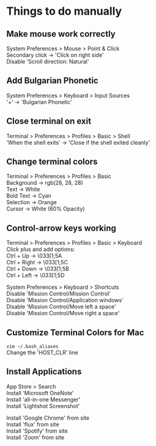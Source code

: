 # Things to do manually
## Make mouse work correctly
System Preferences > Mouse > Point & Click  
    Secondary click -> 'Click on right side'  
    Disable 'Scroll direction: Natural'  

## Add Bulgarian Phonetic
System Preferences > Keyboard > Input Sources  
    '+' -> 'Bulgarian Phonetic'  

## Close terminal on exit
Terminal > Preferences > Profiles > Basic > Shell  
    'When the shell exits' -> 'Close if the shell exited cleanly'  

## Change terminal colors
Terminal > Preferences > Profiles > Basic  
    Background -> rgb(28, 28, 28)  
    Text -> White  
    Bold Text -> Cyan  
    Selection -> Orange  
    Cursor -> White (60% Opacity)  

## Control-arrow keys working
Terminal > Preferences > Profiles > Basic > Keyboard  
    Click plus and add options:  
        Ctrl + Up -> \033[1;5A  
        Ctrl + Right -> \033[1;5C  
        Ctrl + Down -> \033[1;5B  
        Ctrl + Left -> \033[1;5D  

System Preferences > Keyboard > Shortcuts  
    Disable 'Mission Control/Mission Control'  
    Disable 'Mission Control/Application windows'  
    Disable 'Mission Control/Move left a space'  
    Disable 'Mission Control/Move right a space'  

## Customize Terminal Colors for Mac
`vim ~/.bash_aliases`  
    Change the 'HOST_CLR' line  

## Install Applications
App Store > Search  
    Install 'Microsoft OneNote'  
    Install 'all-in-one Messenger'  
    Install 'Lightshot Screenshot'  

Install 'Google Chrome' from site  
Install 'flux' from site  
Install 'Spotify' from site  
Install 'Zoom' from site  
